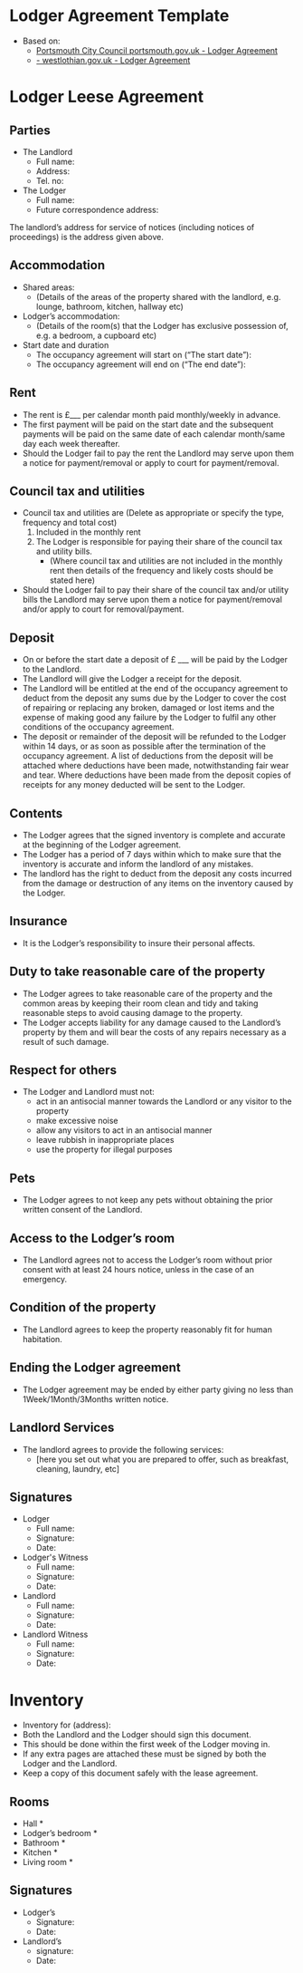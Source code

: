 Lodger Agreement Template
=========================

* Based on:
    * [Portsmouth City Council portsmouth.gov.uk - Lodger Agreement](https://www.portsmouth.gov.uk/wp-content/uploads/2020/05/hou-renting-room-lodger-agreement.pdf)
    * [ - westlothian.gov.uk - Lodger Agreement](https://www.westlothian.gov.uk/media/1976/Lodger-Agreement/pdf/lodgeragreement.pdf?m=635302275021670000)

Lodger Leese Agreement
======================

## Parties

* The Landlord
    * Full name:
    * Address: 
    * Tel. no: 
* The Lodger
    * Full name:
    * Future correspondence address:

The landlord’s address for service of notices (including notices of proceedings) is the address given above.

## Accommodation

* Shared areas: 
    * (Details of the areas of the property shared with the landlord, e.g. lounge, bathroom, kitchen, hallway etc)
* Lodger’s accommodation: 
    * (Details of the room(s) that the Lodger has exclusive possession of, e.g. a bedroom, a cupboard etc)
* Start date and duration
    * The occupancy agreement will start on (“The start date”):
    * The occupancy agreement will end on (“The end date”):

## Rent

* The rent is £___ per calendar month paid monthly/weekly in advance.
* The first payment will be paid on the start date and the subsequent payments will be paid on the same date of each calendar month/same day each week thereafter. 
* Should the Lodger fail to pay the rent the Landlord may serve upon them a notice for payment/removal or apply to court for payment/removal.

## Council tax and utilities 

* Council tax and utilities are (Delete as appropriate or specify the type, frequency and total cost) 
    1. Included in the monthly rent
    2. The Lodger is responsible for paying their share of the council tax and utility bills.
        * (Where council tax and utilities are not included in the monthly rent then details of the frequency and likely costs should be stated here)
* Should the Lodger fail to pay their share of the council tax and/or utility bills the Landlord may serve upon them a notice for payment/removal and/or apply to court for removal/payment.

## Deposit

* On or before the start date a deposit of £ ___ will be paid by the Lodger to the Landlord. 
* The Landlord will give the Lodger a receipt for the deposit.
* The Landlord will be entitled at the end of the occupancy agreement to deduct from the deposit any sums due by the Lodger to cover the cost of repairing or replacing any broken, damaged or lost items and the expense of making good any failure by the Lodger to fulfil any other conditions of the occupancy agreement.
* The deposit or remainder of the deposit will be refunded to the Lodger within 14 days, or as soon as possible after the termination of the occupancy agreement. A list of deductions from the deposit will be attached where deductions have been made, notwithstanding fair wear and tear. Where deductions have been made from the deposit copies of receipts for any money deducted will be sent to the Lodger.

## Contents 

* The Lodger agrees that the signed inventory is complete and accurate at the beginning of the Lodger agreement. 
* The Lodger has a period of 7 days within which to make sure that the inventory is accurate and inform the landlord of any mistakes. 
* The landlord has the right to deduct from the deposit any costs incurred from the damage or destruction of any items on the inventory caused by the Lodger.


## Insurance

* It is the Lodger’s responsibility to insure their personal affects.


## Duty to take reasonable care of the property

* The Lodger agrees to take reasonable care of the property and the common areas by keeping their room clean and tidy and taking reasonable steps to avoid causing damage to the property. 
* The Lodger accepts liability for any damage caused to the Landlord’s property by them and will bear the costs of any repairs necessary as a result of such damage.


## Respect for others 

* The Lodger and Landlord must not: 
    * act in an antisocial manner towards the Landlord or any visitor to the property
    * make excessive noise
    * allow any visitors to act in an antisocial manner
    * leave rubbish in inappropriate places
    * use the property for illegal purposes

## Pets

* The Lodger agrees to not keep any pets without obtaining the prior written consent of the Landlord.

## Access to the Lodger’s room

* The Landlord agrees not to access the Lodger’s room without prior consent with at least 24 hours notice, unless in the case of an emergency.

## Condition of the property

* The Landlord agrees to keep the property reasonably fit for human habitation.

## Ending the Lodger agreement

* The Lodger agreement may be ended by either party giving no less than 1Week/1Month/3Months written notice.

## Landlord Services

* The landlord agrees to provide the following services: 
    * [here you set out what you are prepared to offer, such as breakfast, cleaning, laundry, etc]

## Signatures

* Lodger
    * Full name:
    * Signature:
    * Date:
* Lodger's Witness
    * Full name:
    * Signature:
    * Date:
* Landlord
    * Full name:
    * Signature:
    * Date:
* Landlord Witness
    * Full name:
    * Signature:
    * Date: 

Inventory
=========

* Inventory for (address):
* Both the Landlord and the Lodger should sign this document.
* This should be done within the first week of the Lodger moving in.
* If any extra pages are attached these must be signed by both the Lodger and the Landlord.
* Keep a copy of this document safely with the lease agreement.

## Rooms

* Hall
    * 
* Lodger’s bedroom
    * 
* Bathroom
    * 
* Kitchen
    * 
* Living room
    * 

## Signatures

* Lodger’s
    * Signature:
    * Date:
* Landlord’s
    * signature:
    * Date:
